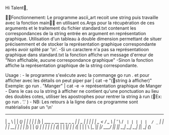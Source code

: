Hi Talent🤗️,

🧑‍🏫️Fonctionnement:
Le programme ascii_art recoit une string puis travaille avec la fonction main👨‍💻️ en utilisant os.Args pour la récupération de ces arguments et le traitement du fichier standard.txt contenant les correspondances de la string entrée en argument en représentation graphique.
Utilisation d'un tableau à double dimension permettant de situer précisemment et de stocker la représentation graphique correspondante après avoir splité par '\n'.
	-Si un caractere n'a pas sa représentatioon graphique dans standard.txt la fonction affiche un message d'erreur de "Non affichable, aucune correspondance graphique"
	-Sinon la fonction affiche la représentation graphique de la string correspondante.
	
Usage :
	- le programme s'exécute avec la commange go run . et pour afficher avec les détails on peut piper par | cat -e "(💬️string à afficher)" Exemple: go run . "Manger" | cat -e -> représentation graphique de Manger
	- Dans le cas ou la string à afficher ne contient qu'une ponctuation au lieu des doubles cotes, utiliser les apostrophes pour rentrer la string à run (💬️Ex: go run . '.' )
	- NB: Les retours à la ligne dans ce programme sont matérialisés par un '\n'
 ____                                              _   _   _           _  
|  _ \                                            | | (_) | |         | | 
| |_) |   ___    _ __           __ _   _   _    __| |  _  | |_        | | 
|  _ <   / _ \  | '_ \         / _` | | | | |  / _` | | | | __|       | | 
| |_) | | (_) | | | | |       | (_| | | |_| | | (_| | | | \ |_        |_| 
|____/   \___/  |_| |_|        \__,_|  \__,_|  \__,_| |_|  \__|       (_) 
                                                                          
                                                                          
